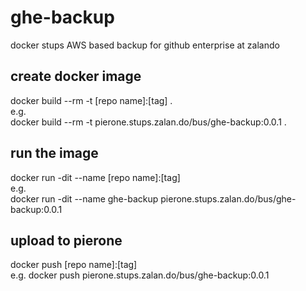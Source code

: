 # ghe-backup
docker stups AWS based backup for github enterprise at zalando

## create docker image
docker build --rm -t [repo name]:[tag] .  
e.g.  
docker build --rm -t pierone.stups.zalan.do/bus/ghe-backup:0.0.1 .  

## run the image
docker run -dit --name [repo name]:[tag]  
e.g.  
docker run -dit --name ghe-backup pierone.stups.zalan.do/bus/ghe-backup:0.0.1

## upload to pierone
docker push [repo name]:[tag]  
e.g.
docker push pierone.stups.zalan.do/bus/ghe-backup:0.0.1
